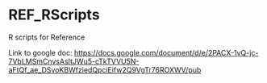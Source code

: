# REF_RScripts
R scripts for Reference

Link to google doc: https://docs.google.com/document/d/e/2PACX-1vQ-jc-7VbLMSmCnvsAsItJWu5-cTkTVVU5N-aFtQf_ae_DSvoKBWfziedQpciEifw2Q9VgTr76ROXWV/pub 
